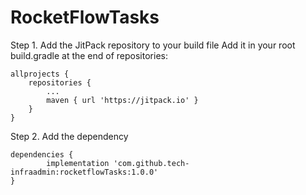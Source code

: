 # RocketFlowTasks

Step 1. Add the JitPack repository to your build file
Add it in your root build.gradle at the end of repositories:

	allprojects {
		repositories {
			...
			maven { url 'https://jitpack.io' }
		}
	}

Step 2. Add the dependency

	dependencies {
            implementation 'com.github.tech-infraadmin:rocketflowTasks:1.0.0'
	}

